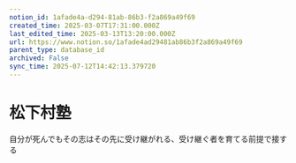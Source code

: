 ```yaml
---
notion_id: 1afade4a-d294-81ab-86b3-f2a869a49f69
created_time: 2025-03-07T17:31:00.000Z
last_edited_time: 2025-03-13T13:20:00.000Z
url: https://www.notion.so/1afade4ad29481ab86b3f2a869a49f69
parent_type: database_id
archived: False
sync_time: 2025-07-12T14:42:13.379720
---
```

# 松下村塾

自分が死んでもその志はその先に受け継がれる、受け継ぐ者を育てる前提で接する

